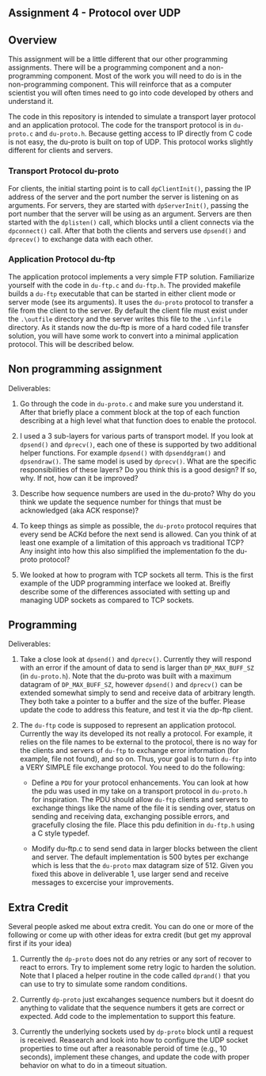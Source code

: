 ## Assignment 4 - Protocol over UDP

## Overview
This assignment will be a little different that our other programming assignments.  There will be a programming component and a non-programming component.  Most of the work you will need to do is in the non-programming component.  This will reinforce that as a computer scientist you will often times need to go into code developed by others and understand it. 

The code in this repository is intended to simulate a transport layer protocol and an application protocol.  The code for the transport protocol is in `du-proto.c` and `du-proto.h`.  Because getting access to IP directly from C code is not easy, the du-proto is built on top of UDP.  This protocol works slightly different for clients and servers.

### Transport Protocol du-proto
For clients, the initial starting point is to call `dpClientInit()`, passing the IP address of the server and the port number the server is listening on as arguments. For servers, they are started with `dpServerInit()`, passing the port number that the server will be using as an argument. Servers are then started with the `dplisten()` call, which blocks until a client connects via the `dpconnect()` call.  After that both the clients and servers use `dpsend()` and `dprecev()` to exchange data with each other.

### Application Protocol du-ftp

The application protocol implements a very simple FTP solution.  Familiarize yourself with the code in `du-ftp.c` and `du-ftp.h`.  The provided makefile builds a `du-ftp` executable that can be started in either client mode or server mode (see its arguments).  It uses the `du-proto` protocol to transfer a file from the client to the server.  By default the client file must exist under the `.\outfile` directory and the server writes this file to the `.\infile` directory. As it stands now the du-ftp is more of a hard coded file transfer solution, you will have some work to convert into a minimal application protocol.  This will be described below. 

## Non programming assignment

Deliverables: 

1. Go through the code in `du-proto.c` and make sure you understand it.  After that briefly place a comment block at the top of each function describing at a high level what that function does to enable the protocol.

2. I used a 3 sub-layers for various parts of transport model.  If you look at `dpsend()` and `dprecv()`, each one of these is supported by two additional helper functions.  For example `dpsend()` with `dpsenddgram()` and `dpsendraw()`.  The same model is used by `dprecv()`.  What are the specific responsibilities of these layers?  Do you think this is a good design?  If so, why.  If not, how can it be improved?

3. Describe how sequence numbers are used in the du-proto?  Why do you think we update the sequence number for things that must be acknowledged (aka ACK response)?


4. To keep things as simple as possible, the `du-proto` protocol requires that every send be ACKd before the next send is allowed. Can you think of at least one example of a limitation of this approach vs traditional TCP?  Any insight into how this also simplified the implementation fo the du-proto protocol?

5. We looked at how to program with TCP sockets all term.  This is the first example of the UDP programming interface we looked at.  Breifly describe some of the differences associated with setting up and managing UDP sockets as compared to TCP sockets. 


## Programming

Deliverables: 

1. Take a close look at `dpsend()` and `dprecv()`.  Currently they will respond with an error if the amount of data to send is larger than `DP_MAX_BUFF_SZ` (in `du-proto.h`).  Note that the du-proto was built with a maximum datagram of `DP_MAX_BUFF_SZ`, however `dpsend()` and `dprecv()` can be extended somewhat simply to send and receive data of arbitrary length.  They both take a pointer to a buffer and the size of the buffer.  Please update the code to address this feature, and test it via the dp-ftp client. 

2. The `du-ftp` code is supposed to represent an application protocol.  Currently the way its developed its not really a protocol.  For example, it relies on the file names to be external to the protocol, there is no way for the clients and servers of `du-ftp` to exchange error information (for example, file not found), and so on.  Thus, your goal is to turn `du-ftp` into a VERY SIMPLE file exchange protocol.  You need to do the following: 

    * Define a `PDU` for your protocol enhancements.  You can look at how the pdu was used in my take on a transport protocol in `du-proto.h` for inspiration.  The PDU should allow `du-ftp` clients and servers to exchange things like the name of the file it is sending over, status on sending and receiving data, exchanging possible errors, and gracefully closing the file.  Place this pdu definition in `du-ftp.h` using a C style typedef.

    * Modify du-ftp.c to send send data in larger blocks between the client and server.  The default implementation is 500 bytes per exchange which is less that the `du-proto` max datagram size of 512.  Given you fixed this above in deliverable 1, use larger send and receive messages to excercise your improvements.  

## Extra Credit
Several people asked me about extra credit.  You can do one or more of the following or come up with other ideas for extra credit (but get my approval first if its your idea)

1. Currently the `dp-proto` does not do any retries or any sort of recover to react to errors.  Try to implement some retry logic to harden the solution.  Note that I placed a helper routine in the code called `dprand()` that you can use to try to simulate some random conditions. 

2. Currently `dp-proto` just excahanges sequence numbers but it doesnt do anything to validate that the sequence numbers it gets are correct or expected.  Add code to the implementation to support this feature. 

3. Currently the underlying sockets used by `dp-proto` block until a request is received.  Reasearch and look into how to configure the UDP socket properties to time out after a reasonable peroid of time (e.g., 10 seconds), implement these changes, and update the code with proper behavior on what to do in a timeout situation. 